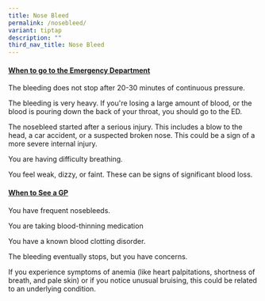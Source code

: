 ```yaml
---
title: Nose Bleed
permalink: /nosebleed/
variant: tiptap
description: ""
third_nav_title: Nose Bleed
---
```

<h4><strong><u>When to go to the Emergency Department</u></strong></h4>
<p></p>
<p>The bleeding does not stop after 20-30 minutes of continuous pressure.</p>
<p></p>
<p>The bleeding is very heavy. If you're losing a large amount of blood,
or the blood is pouring down the back of your throat, you should go to
the ED.</p>
<p></p>
<p>The nosebleed started after a serious injury. This includes a blow to
the head, a car accident, or a suspected broken nose. This could be a sign
of a more severe internal injury.</p>
<p>You are having difficulty breathing.</p>
<p></p>
<p>You feel weak, dizzy, or faint. These can be signs of significant blood
loss.</p>
<p></p>
<p></p>
<h4><strong><u>When to See a GP</u></strong></h4>
<p></p>
<p>You have frequent nosebleeds.</p>
<p></p>
<p>You are taking blood-thinning medication</p>
<p></p>
<p>You have a known blood clotting disorder.</p>
<p></p>
<p>The bleeding eventually stops, but you have concerns.</p>
<p></p>
<p>If you experience symptoms of anemia (like heart palpitations, shortness
of breath, and pale skin) or if you notice unusual bruising, this could
be related to an underlying condition.</p>
<p></p>